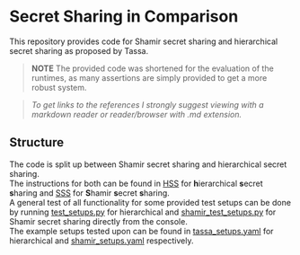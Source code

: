 # Secret Sharing in Comparison
This repository provides code for Shamir secret sharing and hierarchical secret sharing as proposed by Tassa.


> **NOTE** The provided code was shortened for the evaluation of the runtimes, as many assertions are simply provided to get a more robust system.


> *To get links to the references
> I strongly suggest viewing with a markdown reader or reader/browser with .md extension.*


## Structure

The code is split up between Shamir secret sharing and hierarchical secret sharing.  
The instructions for both can be found in  [HSS](./Description_Hierarchical.md) for **h**ierarchical **s**ecret **s**haring and [SSS](./Description_Shamir.md) for **S**hamir **s**ecret **s**haring.  
A general test of all functionality for some provided test setups can be done by running [test_setups.py](./code_tested/code/hss/test_setups.py) for hierarchical and [shamir_test_setups.py](./code_tested/code/sss/shamir_test_setups.py) for Shamir secret sharing directly from the console.  
The example setups tested upon can be found in [tassa_setups.yaml](./code_tested/code/hss/tassa_setups.yaml) for hierarchical and [shamir_setups.yaml](./code_tested/code/sss/shamir_setups.yaml) respectively.
